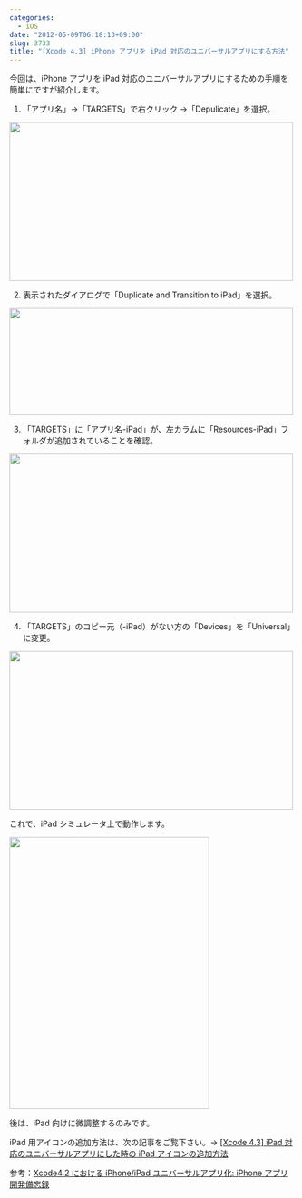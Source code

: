 ```yaml
---
categories:
  - iOS
date: "2012-05-09T06:18:13+09:00"
slug: 3733
title: "[Xcode 4.3] iPhone アプリを iPad 対応のユニバーサルアプリにする方法"
---
```


今回は、iPhone アプリを iPad 対応のユニバーサルアプリにするための手順を簡単にですが紹介します。

1. 「アプリ名」→「TARGETS」で右クリック →「Depulicate」を選択。

<img alt="" src="/images/2012/05/3733_1.png" width="500" height="280">

2. 表示されたダイアログで「Duplicate and Transition to iPad」を選択。

<img alt="" src="/images/2012/05/3733_2.png" width="500" height="189">

3. 「TARGETS」に「アプリ名-iPad」が、左カラムに「Resources-iPad」フォルダが追加されていることを確認。

<img alt="" src="/images/2012/05/3733_3.png" width="500" height="280">

4. 「TARGETS」のコピー元（-iPad）がない方の「Devices」を「Universal」に変更。

<img alt="" src="/images/2012/05/3733_4.png" width="500" height="280">

これで、iPad シミュレータ上で動作します。

<img alt="" src="/images/2012/05/3733_5.png" width="352" height="480">

後は、iPad 向けに微調整するのみです。

iPad 用アイコンの追加方法は、次の記事をご覧下さい。→ [[Xcode 4.3] iPad 対応のユニバーサルアプリにした時の iPad アイコンの追加方法](http://rakuishi.com/archives/3738/)

参考：[Xcode4.2 における iPhone/iPad ユニバーサルアプリ化: iPhone アプリ開発備忘録](http://iphone-app-developer.seesaa.net/article/235646213.html)
